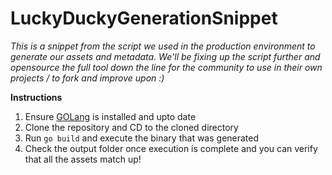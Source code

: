 
# LuckyDuckyGenerationSnippet
*This is a snippet from the script we used in the production environment to generate our assets and metadata. 
We'll be fixing up the script further and opensource the full tool down the line for the community to use in their own projects / to fork and improve upon :)*

**Instructions**
 1. Ensure [GOLang](https://go.dev/) is installed and upto date
 2. Clone the repository and CD to the cloned directory
 3. Run `go build` and execute the binary that was generated
 4. Check the output folder once execution is complete and you can verify that all the assets match up!

